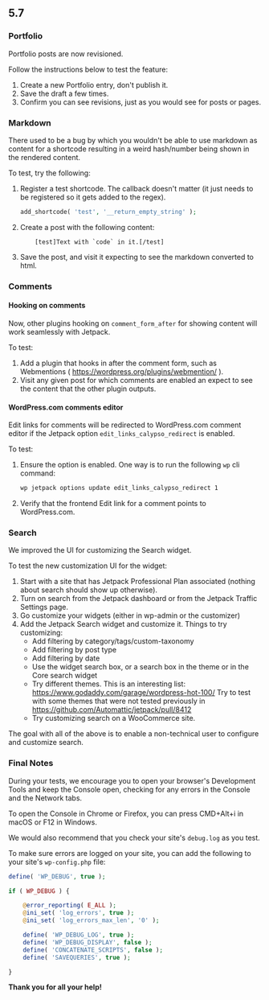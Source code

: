 ## 5.7

### Portfolio

Portfolio posts are now revisioned.

Follow the instructions below to test the feature:

1. Create a new Portfolio entry, don't publish it.
2. Save the draft a few times.
3. Confirm you can see revisions, just as you would see for posts or pages.

### Markdown

There used to be a bug by which you wouldn't be able to use markdown as content for a shortcode resulting in a weird hash/number being shown in the rendered content.

To test, try the following:

1. Register a test shortcode. The callback doesn't matter (it just needs to be registered so it gets added to the regex).
	```php
	add_shortcode( 'test', '__return_empty_string' );
	```
2. Create a post with the following content:
	```
		[test]Text with `code` in it.[/test]
	```
3. Save the post, and visit it expecting to see the markdown converted to html.

### Comments

#### Hooking on comments

Now, other plugins hooking on `comment_form_after` for showing content will work seamlessly with Jetpack.

To test:

1. Add a plugin that hooks in after the comment form, such as Webmentions ( https://wordpress.org/plugins/webmention/ ).
2. Visit any given post for which comments are enabled an expect to see the content that the other plugin outputs.

#### WordPress.com comments editor

Edit links for comments will be redirected to WordPress.com comment editor if the Jetpack option `edit_links_calypso_redirect` is enabled.

To test:

1. Ensure the option is enabled. One way is to run the following `wp` cli command:
	```sh
	wp jetpack options update edit_links_calypso_redirect 1
	```
2. Verify that the frontend Edit link for a comment points to WordPress.com.

### Search

We improved the UI for customizing the Search widget.

To test the new customization UI for the widget:

1. Start with a site that has Jetpack Professional Plan associated (nothing about search should show up otherwise).
2. Turn on search from the Jetpack dashboard or from the Jetpack Traffic Settings page.
3. Go customize your widgets (either in wp-admin or the customizer)
4. Add the Jetpack Search widget and customize it. Things to try customizing:
	* Add filtering by category/tags/custom-taxonomy
	* Add filtering by post type
	* Add filtering by date
	* Use the widget search box, or a search box in the theme or in the Core search widget
	* Try different themes. This is an interesting list: https://www.godaddy.com/garage/wordpress-hot-100/ Try to test with some themes that were not tested previously in https://github.com/Automattic/jetpack/pull/8412
	* Try customizing search on a WooCommerce site.

The goal with all of the above is to enable a non-technical user to configure and customize search.

### Final Notes

During your tests, we encourage you to open your browser's Development Tools and keep the Console open, checking for any errors in the Console and the Network tabs.

To open the Console in Chrome or Firefox, you can press CMD+Alt+i in macOS or F12 in Windows.

We would also recommend that you check your site's `debug.log` as you test.

To make sure errors are logged on your site, you can add the following to your site's `wp-config.php` file:

```php
define( 'WP_DEBUG', true );

if ( WP_DEBUG ) {

	@error_reporting( E_ALL );
	@ini_set( 'log_errors', true );
	@ini_set( 'log_errors_max_len', '0' );

	define( 'WP_DEBUG_LOG', true );
	define( 'WP_DEBUG_DISPLAY', false );
	define( 'CONCATENATE_SCRIPTS', false );
	define( 'SAVEQUERIES', true );

}
```

**Thank you for all your help!**
